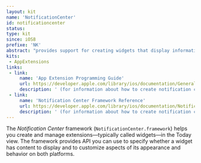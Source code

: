 ```yaml
---
layout: kit
name: 'NotificationCenter'
id: notificationcenter
status: 
type: kit
since: iOS8
prefixe: 'NK'
abstract: "provides support for creating widgets that display information in Notification Center"
kits:
 - AppExtensions
links:
 - link:
     name: 'App Extension Programming Guide'
     url: https://developer.apple.com/library/ios/documentation/General/Conceptual/ExtensibilityPG/index.html#//apple_ref/doc/uid/TP40014214
     description: ' (for information about how to create notification center widgets)'
 - link:
     name: 'Notification Center Framework Reference'
     url: https://developer.apple.com/library/ios/documentation/NotificationCenter/Reference/NotificationCenter_Framework/index.html#//apple_ref/doc/uid/TP40014443
     description: ' (for information about how to create notification center widgets)'
---
```


The *Notification Center* framework (`NotificationCenter.framework`) helps you create and manage extensions—typically called widgets—in the Today view. The framework provides API you can use to specify whether a widget has content to display and to customize aspects of its appearance and behavior on both platforms.
